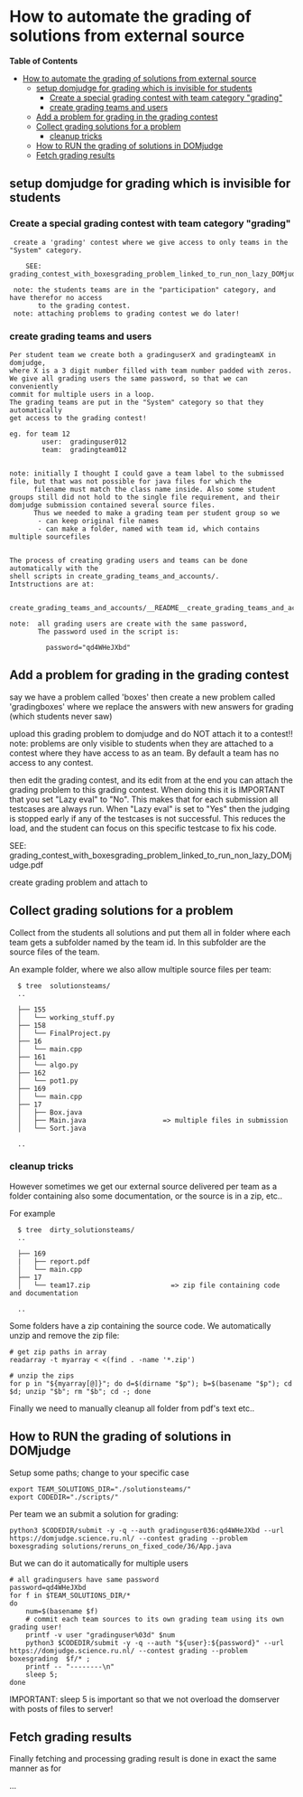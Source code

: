 # How to automate the grading of solutions from external source

**Table of Contents**
<!--ts-->
* [How to automate the grading of solutions from external source](#how-to-automate-the-grading-of-solutions-from-external-source)
   * [setup domjudge for grading which is invisible for students](#setup-domjudge-for-grading-which-is-invisible-for-students)
      * [Create a special grading contest with team category "grading"](#create-a-special-grading-contest-with-team-category-grading)
      * [create grading teams and users](#create-grading-teams-and-users)
   * [Add a problem for grading in the grading contest](#add-a-problem-for-grading-in-the-grading-contest)
   * [Collect grading solutions for a problem](#collect-grading-solutions-for-a-problem)
      * [cleanup tricks](#cleanup-tricks)
   * [How to RUN the grading of solutions in DOMjudge](#how-to-run-the-grading-of-solutions-in-domjudge)
   * [Fetch grading results](#fetch-grading-results)

<!-- Created by https://github.com/ekalinin/github-markdown-toc -->
<!-- Added by: harcok, at: za aug 24 09:47:12 CEST 2024 -->

<!--te-->

## setup domjudge for grading which is invisible for students

### Create a special grading contest with team category "grading" 

     create a 'grading' contest where we give access to only teams in the "System" category.
      
        SEE:  grading_contest_with_boxesgrading_problem_linked_to_run_non_lazy_DOMjudge.pdf
     
     note: the students teams are in the "participation" category, and have therefor no access 
           to the grading contest.
     note: attaching problems to grading contest we do later!   

### create grading teams and users

    Per student team we create both a gradinguserX and gradingteamX in domjudge,
    where X is a 3 digit number filled with team number padded with zeros.
    We give all grading users the same password, so that we can conveniently 
    commit for multiple users in a loop.
    The grading teams are put in the "System" category so that they automatically
    get access to the grading contest!

    eg. for team 12 
            user:  gradinguser012
            team:  gradingteam012
 

    note: initially I thought I could gave a team label to the submissed file, but that was not possible for java files for which the 
          filename must match the class name inside. Also some student groups still did not hold to the single file requirement, and their domjudge submission contained several source files.
          Thus we needed to make a grading team per student group so we 
           - can keep original file names
           - can make a folder, named with team id, which contains multiple sourcefiles 
 

    The process of creating grading users and teams can be done automatically with the 
    shell scripts in create_grading_teams_and_accounts/. 
    Intstructions are at:
 
       create_grading_teams_and_accounts/__README__create_grading_teams_and_accounts.txt

    note:  all grading users are create with the same password,
           The password used in the script is:
           
             password="qd4WHeJXbd"


            

## Add a problem for grading in the grading contest

say we have a problem called 'boxes'
then create a new problem called 'gradingboxes'
where we replace the answers with new answers for grading (which students never saw)

upload this grading problem to domjudge and do NOT attach it to a contest!!
note: problems are only visible to students when they are attached to a contest 
      where they have access to as an team. By default a team has no access to any contest.
      
then edit the grading contest, and its edit from at the end you can attach
the grading problem to this grading contest. When doing this it is 
IMPORTANT that you set  "Lazy eval" to "No". This makes that for each submission
all testcases are always run. When "Lazy eval" is set to "Yes" then the judging is
stopped early if any of the testcases is not successful. This reduces the load,
and the student can focus on this specific testcase to fix his code.  
         

  SEE: grading_contest_with_boxesgrading_problem_linked_to_run_non_lazy_DOMjudge.pdf

create grading problem and attach to



## Collect grading solutions for a problem

Collect from the students all solutions and put them all
in folder where each team gets a subfolder named by the team id.
In this subfolder are the source files of the team.

An example folder, where we also allow multiple source files per team:

	  $ tree  solutionsteams/
	  ..
	 
	  ├── 155
	  │   └── working_stuff.py
	  ├── 158
	  │   └── FinalProject.py
	  ├── 16
	  │   └── main.cpp
	  ├── 161
	  │   └── algo.py
	  ├── 162
	  │   └── pot1.py
	  ├── 169
	  │   └── main.cpp
	  ├── 17
	  │   ├── Box.java
	  │   ├── Main.java                   => multiple files in submission
	  │   └── Sort.java
	  
	  .. 

### cleanup tricks

However sometimes we get  our external source delivered per team as a folder containing also some documentation, or the source is in a zip, etc..

For example 
	
	  $ tree  dirty_solutionsteams/
	  ..

	  ├── 169
	  |   ├── report.pdf
	  │   └── main.cpp
	  ├── 17
	  │   └── team17.zip                    => zip file containing code and documentation

	  .. 
	 
 
Some folders have a zip containing the source code. We automatically unzip and remove the zip file:

    # get zip paths in array
    readarray -t myarray < <(find . -name '*.zip')

    # unzip the zips 
    for p in "${myarray[@]}"; do d=$(dirname "$p"); b=$(basename "$p"); cd $d; unzip "$b"; rm "$b"; cd -; done
   
Finally we need to manually cleanup all folder from pdf's text etc..
   
 
## How to RUN the grading of solutions in DOMjudge

Setup some paths; change to your specific case

    export TEAM_SOLUTIONS_DIR="./solutionsteams/"
    export CODEDIR="./scripts/"

Per team we an submit a solution for grading:
 
    python3 $CODEDIR/submit -y -q --auth gradinguser036:qd4WHeJXbd --url https://domjudge.science.ru.nl/ --contest grading --problem boxesgrading solutions/reruns_on_fixed_code/36/App.java
 
But we can do it automatically for multiple users


    # all gradingusers have same password
    password=qd4WHeJXbd
    for f in $TEAM_SOLUTIONS_DIR/*
    do 
        num=$(basename $f)
        # commit each team sources to its own grading team using its own grading user!
        printf -v user "gradinguser%03d" $num  
        python3 $CODEDIR/submit -y -q --auth "${user}:${password}" --url https://domjudge.science.ru.nl/ --contest grading --problem boxesgrading  $f/* ;
        printf -- "--------\n"
        sleep 5; 
    done
      

IMPORTANT: sleep 5 is important so that we not overload the domserver with posts of files to server!  


## Fetch grading results

Finally fetching and processing grading result is done in exact the same manner as for

   ...
